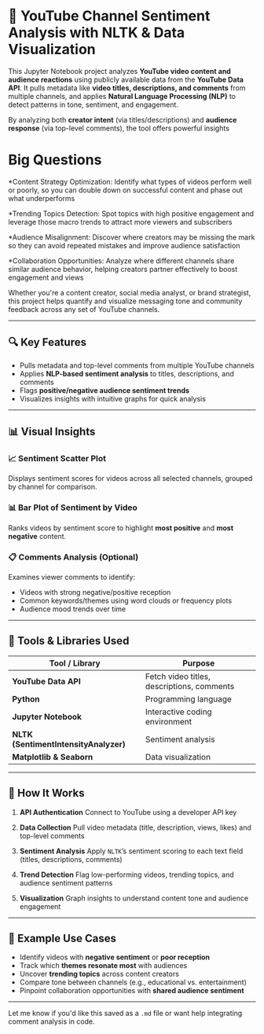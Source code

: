 # 🎥 YouTube Channel Sentiment Analysis with NLTK & Data Visualization

This Jupyter Notebook project analyzes **YouTube video content and audience reactions** using publicly available data from the **YouTube Data API**. It pulls metadata like **video titles, descriptions, and comments** from multiple channels, and applies **Natural Language Processing (NLP)** to detect patterns in tone, sentiment, and engagement.

By analyzing both **creator intent** (via titles/descriptions) and **audience response** (via top-level comments), the tool offers powerful insights

# Big Questions

*Content Strategy Optimization: Identify what types of videos perform well or poorly, so you can double down on successful content and phase out what underperforms

*Trending Topics Detection: Spot topics with high positive engagement and leverage those macro trends to attract more viewers and subscribers

*Audience Misalignment: Discover where creators may be missing the mark so they can avoid repeated mistakes and improve audience satisfaction

*Collaboration Opportunities: Analyze where different channels share similar audience behavior, helping creators partner effectively to boost engagement and views

Whether you're a content creator, social media analyst, or brand strategist, this project helps quantify and visualize messaging tone and community feedback across any set of YouTube channels.

---

## 🔍 Key Features

* Pulls metadata and top-level comments from multiple YouTube channels
* Applies **NLP-based sentiment analysis** to titles, descriptions, and comments
* Flags **positive/negative audience sentiment trends**
* Visualizes insights with intuitive graphs for quick analysis

---

## 📊 Visual Insights

### 📈 Sentiment Scatter Plot

Displays sentiment scores for videos across all selected channels, grouped by channel for comparison.

### 📊 Bar Plot of Sentiment by Video

Ranks videos by sentiment score to highlight **most positive** and **most negative** content.

### 📋 Comments Analysis (Optional)

Examines viewer comments to identify:

* Videos with strong negative/positive reception
* Common keywords/themes using word clouds or frequency plots
* Audience mood trends over time

---

## 🧰 Tools & Libraries Used

| Tool / Library                        | Purpose                                    |
| ------------------------------------- | ------------------------------------------ |
| **YouTube Data API**                  | Fetch video titles, descriptions, comments |
| **Python**                            | Programming language                       |
| **Jupyter Notebook**                  | Interactive coding environment             |
| **NLTK (SentimentIntensityAnalyzer)** | Sentiment analysis                         |
| **Matplotlib & Seaborn**              | Data visualization                         |

---

## 🚀 How It Works

1. **API Authentication**
   Connect to YouTube using a developer API key

2. **Data Collection**
   Pull video metadata (title, description, views, likes) and top-level comments

3. **Sentiment Analysis**
   Apply `NLTK`’s sentiment scoring to each text field (titles, descriptions, comments)

4. **Trend Detection**
   Flag low-performing videos, trending topics, and audience sentiment patterns

5. **Visualization**
   Graph insights to understand content tone and audience engagement

---

## 🧠 Example Use Cases

* Identify videos with **negative sentiment** or **poor reception**
* Track which **themes resonate most** with audiences
* Uncover **trending topics** across content creators
* Compare tone between channels (e.g., educational vs. entertainment)
* Pinpoint collaboration opportunities with **shared audience sentiment**

---

Let me know if you'd like this saved as a `.md` file or want help integrating comment analysis in code.
